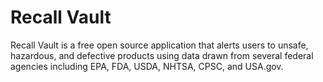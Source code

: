 Recall Vault
==============

Recall Vault is a free open source application that alerts users to unsafe, hazardous, and defective products using data drawn from several federal agencies including EPA, FDA, USDA, NHTSA, CPSC, and USA.gov.
